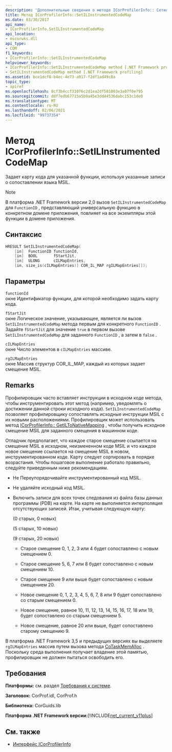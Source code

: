 ```yaml
---
description: 'Дополнительные сведения о методе ICorProfilerInfo:: Сетилинструментедкодемап'
title: Метод ICorProfilerInfo::SetILInstrumentedCodeMap
ms.date: 03/30/2017
api_name:
- ICorProfilerInfo.SetILInstrumentedCodeMap
api_location:
- mscorwks.dll
api_type:
- COM
f1_keywords:
- ICorProfilerInfo::SetILInstrumentedCodeMap
helpviewer_keywords:
- ICorProfilerInfo::SetILInstrumentedCodeMap method [.NET Framework profiling]
- SetILInstrumentedCodeMap method [.NET Framework profiling]
ms.assetid: bce1dcf8-b4ec-4e73-a917-f2df1ad49c8a
topic_type:
- apiref
ms.openlocfilehash: 0cf3b4ccf31076c2d1ea2df581003e3a07f0e795
ms.sourcegitcommit: ddf7edb67715a5b9a45e3dd44536dabc153c1de0
ms.translationtype: MT
ms.contentlocale: ru-RU
ms.lasthandoff: 02/06/2021
ms.locfileid: "99737354"
---
```

# <a name="icorprofilerinfosetilinstrumentedcodemap-method"></a>Метод ICorProfilerInfo::SetILInstrumentedCodeMap

Задает карту кода для указанной функции, используя указанные записи о сопоставлении языка MSIL.

> [!NOTE]
> В платформа .NET Framework версии 2,0 вызов `SetILInstrumentedCodeMap` для `FunctionID` , представляющий универсальную функцию в конкретном домене приложения, повлияет на все экземпляры этой функции в домене приложения.

## <a name="syntax"></a>Синтаксис

```cpp
HRESULT SetILInstrumentedCodeMap(
    [in]  FunctionID functionId,
    [in]  BOOL       fStartJit,
    [in]  ULONG      cILMapEntries,
    [in, size_is(cILMapEntries)] COR_IL_MAP rgILMapEntries[]);
```

## <a name="parameters"></a>Параметры

`functionId`\
окне Идентификатор функции, для которой необходимо задать карту кода.

`fStartJit`\
окне Логическое значение, указывающее, является ли вызов `SetILInstrumentedCodeMap` метода первым для конкретного `FunctionID` . Задайте `fStartJit` для значение `true` в первом вызове `SetILInstrumentedCodeMap` для заданного `FunctionID` , а затем в `false` .

`cILMapEntries`\
окне Число элементов в `cILMapEntries` массиве.

`rgILMapEntries`\
окне Массив структур COR_IL_MAP, каждый из которых задает смещение MSIL.

## <a name="remarks"></a>Remarks

Профилировщик часто вставляет инструкции в исходном коде метода, чтобы инструментировать этот метод (например, уведомлять о достижении данной строки исходного кода). `SetILInstrumentedCodeMap` позволяет профилировщику сопоставлять исходные инструкции MSIL с их новыми расположениями. Профилировщик может использовать метод [ICorProfilerInfo:: GetILToNativeMapping](icorprofilerinfo-getiltonativemapping-method.md) , чтобы получить исходное смещение MSIL для заданного смещения в машинном коде.

Отладчик предполагает, что каждое старое смещение ссылается на смещение MSIL в исходном, неизмененном коде MSIL и что каждое новое смещение ссылается на смещение MSIL в новом, инструментированном коде. Карту следует сортировать в порядке возрастания. Чтобы пошаговое выполнение работало правильно, следуйте приведенным ниже рекомендациям.

- Не Переупорядочивайте инструментированный код MSIL.

- Не удаляйте исходный код MSIL.

- Включить записи для всех точек следования из файла базы данных программы (PDB) на карте. На карте не выполняется интерполяция отсутствующих записей. Итак, учитывая следующую карту:

  (0 старых, 0 новых)

  (5 старых, 10 новых)

  (9 старых, 20 новых)

  - Старое смещение 0, 1, 2, 3 или 4 будет сопоставлено с новым смещением 0.

  - Старое смещение 5, 6, 7 или 8 будет сопоставлено с новым смещением 10.

  - Старое смещение 9 или выше будет сопоставлено с новым смещением 20.

  - Новое смещение 0, 1, 2, 3, 4, 5, 6, 7, 8 или 9 будет сопоставлено со старым смещением 0.

  - Новое смещение, равное 10, 11, 12, 13, 14, 15, 16, 17, 18 или 19, будет сопоставлено со старым смещением 5.

  - Новое смещение, равное 20 или выше, будет сопоставлено старому смещению 9.

В платформа .NET Framework 3,5 и предыдущих версиях вы выделяете `rgILMapEntries` массив путем вызова метода [CoTaskMemAlloc](/windows/desktop/api/combaseapi/nf-combaseapi-cotaskmemalloc) . Поскольку среда выполнения получает владение этой памятью, профилировщик не должен пытаться освободить его.

## <a name="requirements"></a>Требования

**Платформы:** см. раздел [Требования к системе](../../get-started/system-requirements.md).

**Заголовок:** CorProf.idl, CorProf.h

**Библиотека:** CorGuids.lib

**Платформа .NET Framework версии:**[!INCLUDE[net_current_v11plus](../../../../includes/net-current-v11plus-md.md)]

## <a name="see-also"></a>См. также

- [Интерфейс ICorProfilerInfo](icorprofilerinfo-interface.md)
